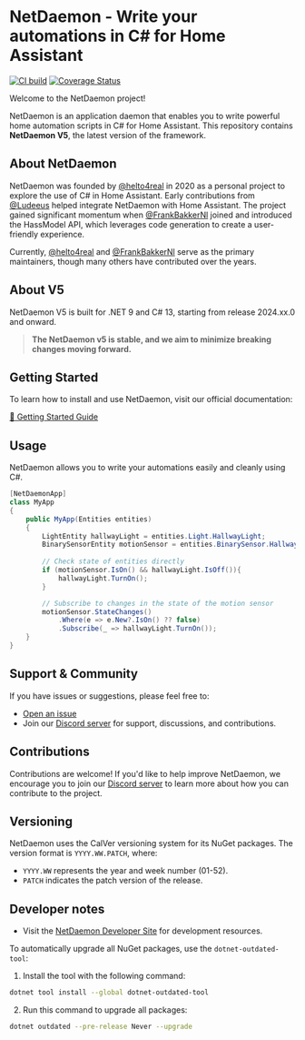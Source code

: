 # NetDaemon - Write your automations in C# for Home Assistant

[![CI build](https://github.com/net-daemon/netdaemon/actions/workflows/ci_build.yml/badge.svg)](https://github.com/net-daemon/netdaemon/actions/workflows/ci_build.yml)
[![Coverage Status](https://coveralls.io/repos/github/net-daemon/netdaemon/badge.svg?branch=dev)](https://coveralls.io/github/net-daemon/netdaemon?branch=dev)

Welcome to the NetDaemon project!

NetDaemon is an application daemon that enables you to write powerful home automation scripts in C# for Home Assistant. This repository contains **NetDaemon V5**, the latest version of the framework.

## About NetDaemon

NetDaemon was founded by [@helto4real](https://github.com/helto4real) in 2020 as a personal project to explore the use of C# in Home Assistant. Early contributions from [@Ludeeus](https://github.com/ludeeus) helped integrate NetDaemon with Home Assistant. The project gained significant momentum when [@FrankBakkerNl](https://github.com/FrankBakkerNl) joined and introduced the HassModel API, which leverages code generation to create a user-friendly experience.

Currently, [@helto4real](https://github.com/helto4real) and [@FrankBakkerNl](https://github.com/FrankBakkerNl) serve as the primary maintainers, though many others have contributed over the years.

## About V5

NetDaemon V5 is built for .NET 9 and C# 13, starting from release 2024.xx.0 and onward.

> **The NetDaemon v5 is stable, and we aim to minimize breaking changes moving forward.**

## Getting Started

To learn how to install and use NetDaemon, visit our official documentation:

[🔗 Getting Started Guide](https://netdaemon.xyz/docs/user/started/get_started/)

## Usage

NetDaemon allows you to write your automations easily and cleanly using C#.

```cs
[NetDaemonApp]
class MyApp
{
    public MyApp(Entities entities)
    {
        LightEntity hallwayLight = entities.Light.HallwayLight;
        BinarySensorEntity motionSensor = entities.BinarySensor.HallwayMotionSensor;
        
        // Check state of entities directly
        if (motionSensor.IsOn() && hallwayLight.IsOff()){
            hallwayLight.TurnOn();
        }

        // Subscribe to changes in the state of the motion sensor
        motionSensor.StateChanges()
            .Where(e => e.New?.IsOn() ?? false)
            .Subscribe(_ => hallwayLight.TurnOn());
    }
}
```

## Support & Community
If you have issues or suggestions, please feel free to:

- [Open an issue](https://github.com/net-daemon/netdaemon/issues)
- Join our [Discord server](https://discord.gg/K3xwfcX) for support, discussions, and contributions.

## Contributions

Contributions are welcome! If you'd like to help improve NetDaemon, we encourage you to join our [Discord server](https://discord.gg/K3xwfcX) to learn more about how you can contribute to the project.

## Versioning

NetDaemon uses the CalVer versioning system for its NuGet packages. The version format is `YYYY.WW.PATCH`, where:

- `YYYY.WW` represents the year and week number (01-52).
- `PATCH` indicates the patch version of the release.

## Developer notes

- Visit the [NetDaemon Developer Site](https://netdaemon.xyz/docs/developer) for development resources.

To automatically upgrade all NuGet packages, use the `dotnet-outdated-tool`:

1. Install the tool with the following command:
```bash
dotnet tool install --global dotnet-outdated-tool
```

2. Run this command to upgrade all packages:

```bash
dotnet outdated --pre-release Never --upgrade
```
